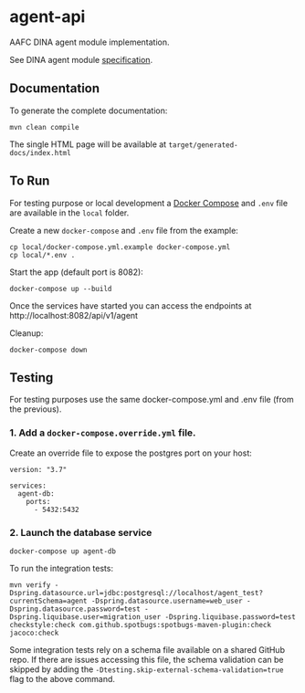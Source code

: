 # agent-api

AAFC DINA agent module implementation.

See DINA agent module [specification](https://github.com/DINA-Web/agent-specs).


## Documentation

To generate the complete documentation:
```
mvn clean compile
```

The single HTML page will be available at `target/generated-docs/index.html`

## To Run

For testing purpose or local development a [Docker Compose](https://docs.docker.com/compose/) and `.env` file are available in the `local` folder.

Create a new `docker-compose` and `.env` file from the example:
```
cp local/docker-compose.yml.example docker-compose.yml
cp local/*.env .
```

Start the app (default port is 8082):
```
docker-compose up --build
```

Once the services have started you can access the endpoints at http://localhost:8082/api/v1/agent

Cleanup:
```
docker-compose down
```

## Testing

For testing purposes use the same docker-compose.yml and .env file (from the previous).

### 1. Add a `docker-compose.override.yml` file.

Create an override file to expose the postgres port on your host:
```
version: "3.7"

services:
  agent-db:
    ports:
      - 5432:5432
```

### 2. Launch the database service

```
docker-compose up agent-db
```

To run the integration tests:

```
mvn verify -Dspring.datasource.url=jdbc:postgresql://localhost/agent_test?currentSchema=agent -Dspring.datasource.username=web_user -Dspring.datasource.password=test -Dspring.liquibase.user=migration_user -Dspring.liquibase.password=test checkstyle:check com.github.spotbugs:spotbugs-maven-plugin:check jacoco:check
```

Some integration tests rely on a schema file available on a shared GitHub repo. If there are issues accessing this file, 
the schema validation can be skipped by adding the `-Dtesting.skip-external-schema-validation=true` flag to the above command.
